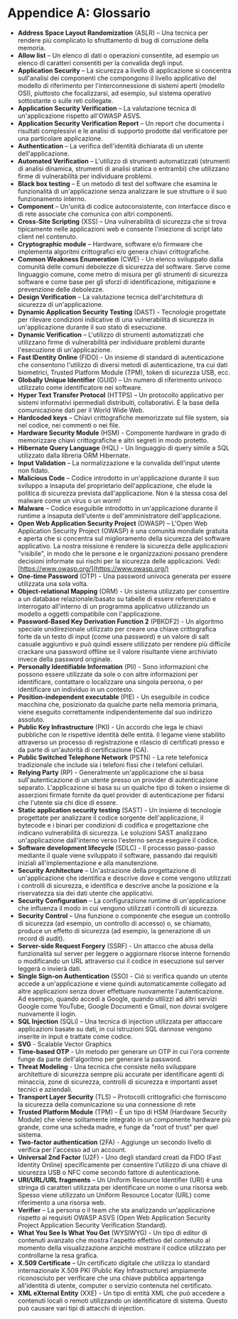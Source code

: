 # Appendice A: Glossario

- **Address Space Layout Randomization** (ASLR) – Una tecnica per rendere più complicato lo sfruttamento di bug di corruzione della memoria.
- **Allow list** – Un elenco di dati o operazioni consentite, ad esempio un elenco di caratteri consentiti per la convalida degli input.
- **Application Security** – La sicurezza a livello di applicazione si concentra sull'analisi dei componenti che compongono il livello applicativo del modello di riferimento per l'interconnessione di sistemi aperti (modello OSI), piuttosto che focalizzarsi, ad esempio, sul sistema operativo sottostante o sulle reti collegate.
- **Application Security Verification** – La valutazione tecnica di un'applicazione rispetto all'OWASP ASVS.
- **Application Security Verification Report** – Un report che documenta i risultati complessivi e le analisi di supporto prodotte dal verificatore per una particolare applicazione.
- **Authentication** – La verifica dell'identità dichiarata di un utente dell'applicazione.
- **Automated Verification** – L'utilizzo di strumenti automatizzati (strumenti di analisi dinamica, strumenti di analisi statica o entrambi) che utilizzano firme di vulnerabilità per individuare problemi.
- **Black box testing** – È un metodo di test del software che esamina le funzionalità di un'applicazione senza analizzare le sue strutture o il suo funzionamento interno.
- **Component** – Un'unità di codice autoconsistente, con interfacce disco e di rete associate che comunica con altri componenti.
- **Cross-Site Scripting** (XSS) – Una vulnerabilità di sicurezza che si trova tipicamente nelle applicazioni web e consente l'iniezione di script lato client nel contenuto.
- **Cryptographic module** – Hardware, software e/o firmware che implementa algoritmi crittografici e/o genera chiavi crittografiche.
- **Common Weakness Enumeration** (CWE) - Un elenco sviluppato dalla comunità delle comuni debolezze di sicurezza del software. Serve come linguaggio comune, come metro di misura per gli strumenti di sicurezza software e come base per gli sforzi di identificazione, mitigazione e prevenzione delle debolezze.
- **Design Verification** – La valutazione tecnica dell'architettura di sicurezza di un'applicazione.
- **Dynamic Application Security Testing** (DAST) - Tecnologie progettate per rilevare condizioni indicative di una vulnerabilità di sicurezza in un'applicazione durante il suo stato di esecuzione.
- **Dynamic Verification** – L'utilizzo di strumenti automatizzati che utilizzano firme di vulnerabilità per individuare problemi durante l'esecuzione di un'applicazione.
- **Fast IDentity Online** (FIDO) - Un insieme di standard di autenticazione che consentono l'utilizzo di diversi metodi di autenticazione, tra cui dati biometrici, Trusted Platform Module (TPM), token di sicurezza USB, ecc.
- **Globally Unique Identifier** (GUID) – Un numero di riferimento univoco utilizzato come identificatore nei software.
- **Hyper Text Transfer Protocol** (HTTPS) – Un protocollo applicativo per sistemi informativi ipermediali distribuiti, collaborativi. È la base della comunicazione dati per il World Wide Web.
- **Hardcoded keys** – Chiavi crittografiche memorizzate sul file system, sia nel codice, nei commenti o nei file.
- **Hardware Security Module** (HSM) - Componente hardware in grado di memorizzare chiavi crittografiche e altri segreti in modo protetto.
- **Hibernate Query Language** (HQL) - Un linguaggio di query simile a SQL utilizzato dalla libreria ORM Hibernate.
- **Input Validation** – La normalizzazione e la convalida dell'input utente non fidato.
- **Malicious Code** – Codice introdotto in un'applicazione durante il suo sviluppo a insaputa del proprietario dell'applicazione, che elude la politica di sicurezza prevista dall'applicazione. Non è la stessa cosa del malware come un virus o un worm!
- **Malware** – Codice eseguibile introdotto in un'applicazione durante il runtime a insaputa dell'utente o dell'amministratore dell'applicazione.
- **Open Web Application Security Project** (OWASP) – L'Open Web Application Security Project (OWASP) è una comunità mondiale gratuita e aperta che si concentra sul miglioramento della sicurezza del software applicativo. La nostra missione è rendere la sicurezza delle applicazioni "visibile", in modo che le persone e le organizzazioni possano prendere decisioni informate sui rischi per la sicurezza delle applicazioni. Vedi: [https://www.owasp.org/](https://www.owasp.org/)
- **One-time Password** (OTP) - Una password univoca generata per essere utilizzata una sola volta.
- **Object-relational Mapping** (ORM) - Un sistema utilizzato per consentire a un database relazionale/basato su tabelle di essere referenziato e interrogato all'interno di un programma applicativo utilizzando un modello a oggetti compatibile con l'applicazione.
- **Password-Based Key Derivation Function 2** (PBKDF2) - Un algoritmo speciale unidirezionale utilizzato per creare una chiave crittografica forte da un testo di input (come una password) e un valore di salt casuale aggiuntivo e può quindi essere utilizzato per rendere più difficile crackare una password offline se il valore risultante viene archiviato invece della password originale.
- **Personally Identifiable Information** (PII) - Sono informazioni che possono essere utilizzate da sole o con altre informazioni per identificare, contattare o localizzare una singola persona, o per identificare un individuo in un contesto.
- **Position-independent executable** (PIE) - Un eseguibile in codice macchina che, posizionato da qualche parte nella memoria primaria, viene eseguito correttamente indipendentemente dal suo indirizzo assoluto.
- **Public Key Infrastructure** (PKI) - Un accordo che lega le chiavi pubbliche con le rispettive identità delle entità. Il legame viene stabilito attraverso un processo di registrazione e rilascio di certificati presso e da parte di un'autorità di certificazione (CA).
- **Public Switched Telephone Network** (PSTN) - La rete telefonica tradizionale che include sia i telefoni fissi che i telefoni cellulari.
- **Relying Party** (RP) - Generalmente un'applicazione che si basa sull'autenticazione di un utente presso un provider di autenticazione separato. L'applicazione si basa su un qualche tipo di token o insieme di asserzioni firmate fornite da quel provider di autenticazione per fidarsi che l'utente sia chi dice di essere.
- **Static application security testing** (SAST) - Un insieme di tecnologie progettate per analizzare il codice sorgente dell'applicazione, il bytecode e i binari per condizioni di codifica e progettazione che indicano vulnerabilità di sicurezza. Le soluzioni SAST analizzano un'applicazione dall'interno verso l'esterno senza eseguire il codice.
- **Software development lifecycle** (SDLC) - Il processo passo-passo mediante il quale viene sviluppato il software, passando dai requisiti iniziali all'implementazione e alla manutenzione.
- **Security Architecture** – Un'astrazione della progettazione di un'applicazione che identifica e descrive dove e come vengono utilizzati i controlli di sicurezza, e identifica e descrive anche la posizione e la riservatezza sia dei dati utente che applicativi.
- **Security Configuration** – La configurazione runtime di un'applicazione che influenza il modo in cui vengono utilizzati i controlli di sicurezza.
- **Security Control** – Una funzione o componente che esegue un controllo di sicurezza (ad esempio, un controllo di accesso) o, se chiamato, produce un effetto di sicurezza (ad esempio, la generazione di un record di audit).
- **Server-side Request Forgery** (SSRF) - Un attacco che abusa della funzionalità sul server per leggere o aggiornare risorse interne fornendo o modificando un URL attraverso cui il codice in esecuzione sul server leggerà o invierà dati.
- **Single Sign-on Authentication** (SSO) - Ciò si verifica quando un utente accede a un'applicazione e viene quindi automaticamente collegato ad altre applicazioni senza dover effettuare nuovamente l'autenticazione. Ad esempio, quando accedi a Google, quando utilizzi ad altri servizi Google come YouTube, Google Documenti e Gmail, non dovrai svolgere nuovamente il login.
- **SQL Injection** (SQLi) – Una tecnica di injection utilizzata per attaccare applicazioni basate su dati, in cui istruzioni SQL dannose vengono inserite in input e trattate come codice.
- **SVG** - Scalable Vector Graphics
- **Time-based OTP** - Un metodo per generare un OTP in cui l'ora corrente funge da parte dell'algoritmo per generare la password.
- **Threat Modeling** - Una tecnica che consiste nello sviluppare architetture di sicurezza sempre più accurate per identificare agenti di minaccia, zone di sicurezza, controlli di sicurezza e importanti asset tecnici e aziendali.
- **Transport Layer Security** (TLS) – Protocolli crittografici che forniscono la sicurezza della comunicazione su una connessione di rete
- **Trusted Platform Module** (TPM) - È un tipo di HSM (Hardware Security Module) che viene solitamente integrato in un componente hardware più grande, come una scheda madre, e funge da "root of trust" per quel sistema.
- **Two-factor authentication** (2FA) - Aggiunge un secondo livello di verifica per l'accesso ad un account.
- **Universal 2nd Factor** (U2F) - Uno degli standard creati da FIDO (Fast Identity Online) specificamente per consentire l'utilizzo di una chiave di sicurezza USB o NFC come secondo fattore di autenticazione.
- **URI/URL/URL fragments** – Un Uniform Resource Identifier (URI) è una stringa di caratteri utilizzata per identificare un nome o una risorsa web. Spesso viene utilizzato un Uniform Resource Locator (URL) come riferimento a una risorsa web.
- **Verifier** – La persona o il team che sta analizzando un'applicazione rispetto ai requisiti OWASP ASVS (Open Web Application Security Project Application Security Verification Standard).
- **What You See Is What You Get** (WYSIWYG) - Un tipo di editor di contenuti avanzato che mostra l'aspetto effettivo del contenuto al momento della visualizzazione anziché mostrare il codice utilizzato per controllarne la resa grafica.
- **X.509 Certificate** – Un certificato digitale che utilizza lo standard internazionale X.509 PKI (Public Key Infrastructure) ampiamente riconosciuto per verificare che una chiave pubblica appartenga all'identità di utente, computer o servizio contenuta nel certificato.
- **XML eXternal Entity** (XXE) - Un tipo di entità XML che può accedere a contenuti locali o remoti utilizzando un identificatore di sistema. Questo può causare vari tipi di attacchi di injection.
